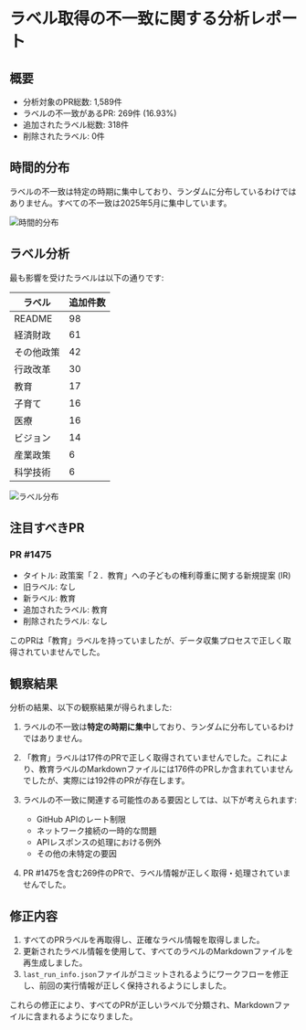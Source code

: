 # ラベル取得の不一致に関する分析レポート

## 概要

- 分析対象のPR総数: 1,589件
- ラベルの不一致があるPR: 269件 (16.93%)
- 追加されたラベル総数: 318件
- 削除されたラベル: 0件

## 時間的分布

ラベルの不一致は特定の時期に集中しており、ランダムに分布しているわけではありません。すべての不一致は2025年5月に集中しています。

![時間的分布](pr_analysis_results/label_backups/20250524_150110/analysis/temporal_distribution.png)

## ラベル分析

最も影響を受けたラベルは以下の通りです:

| ラベル | 追加件数 |
|-------|--------|
| README | 98 |
| 経済財政 | 61 |
| その他政策 | 42 |
| 行政改革 | 30 |
| 教育 | 17 |
| 子育て | 16 |
| 医療 | 16 |
| ビジョン | 14 |
| 産業政策 | 6 |
| 科学技術 | 6 |

![ラベル分布](pr_analysis_results/label_backups/20250524_150110/analysis/label_distribution.png)

## 注目すべきPR

### PR #1475

- タイトル: 政策案「２．教育」への子どもの権利尊重に関する新規提案 (IR)
- 旧ラベル: なし
- 新ラベル: 教育
- 追加されたラベル: 教育
- 削除されたラベル: なし

このPRは「教育」ラベルを持っていましたが、データ収集プロセスで正しく取得されていませんでした。

## 観察結果

分析の結果、以下の観察結果が得られました:

1. ラベルの不一致は**特定の時期に集中**しており、ランダムに分布しているわけではありません。

2. 「教育」ラベルは17件のPRで正しく取得されていませんでした。これにより、教育ラベルのMarkdownファイルには176件のPRしか含まれていませんでしたが、実際には192件のPRが存在します。

3. ラベルの不一致に関連する可能性のある要因としては、以下が考えられます:
   - GitHub APIのレート制限
   - ネットワーク接続の一時的な問題
   - APIレスポンスの処理における例外
   - その他の未特定の要因

4. PR #1475を含む269件のPRで、ラベル情報が正しく取得・処理されていませんでした。

## 修正内容

1. すべてのPRラベルを再取得し、正確なラベル情報を取得しました。
2. 更新されたラベル情報を使用して、すべてのラベルのMarkdownファイルを再生成しました。
3. `last_run_info.json`ファイルがコミットされるようにワークフローを修正し、前回の実行情報が正しく保持されるようにしました。

これらの修正により、すべてのPRが正しいラベルで分類され、Markdownファイルに含まれるようになりました。
